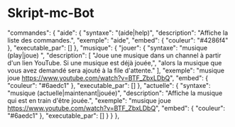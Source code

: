 # Skript-mc-Bot

"commandes": {
		"aide": {
			"syntaxe": "(aide|help)",
			"description": "Affiche la liste des commandes.",
			"exemple": "aide",
			"embed": {
				"couleur": "#4286f4"
			},
			"executable_par": []
		},
		"musique": {
			"jouer": {
				"syntaxe": "musique (play|joue) <lien>",
				"description": [
					"Joue une musique dans un channel à partir d'un lien YouTube. Si une musique est déjà jouée,",
					"alors la musique que vous avez demandé sera ajouté à la file d'attente."
				],
				"exemple": "musique joue https://www.youtube.com/watch?v=BTF_ZbxLDbQ",
				"embed": {
					"couleur": "#6aedc1"
				},
				"executable_par": []
			},
			"actuelle": {
				"syntaxe": "musique (actuelle|maintenant|jouée)",
				"description": "Affiche la musique qui est en train d'être jouée.",
				"exemple": "musique joue https://www.youtube.com/watch?v=BTF_ZbxLDbQ",
				"embed": {
					"couleur": "#6aedc1"
				},
				"executable_par": []
			}
		}
	},